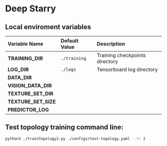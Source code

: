 
# Deep Starry

## Local enviroment variables

Variable Name								| Default Value			| Description
:--											| :--					| :--
**TRAINING_DIR**							| `./training`			| Training checkpoints directory
**LOG_DIR**									| `./logs`				| Tensorboard log directory
**DATA_DIR**								|						|
**VISION_DATA_DIR**							|						|
**TEXTURE_SET_DIR**							|						|
**TEXTURE_SET_SIZE**						|						|
**PREDICTOR_LOG**							|						|

## Test topology training command line:

```bash
python3 ./trainTopology2.py ./configs/test-topology.yaml --tr 2
```

